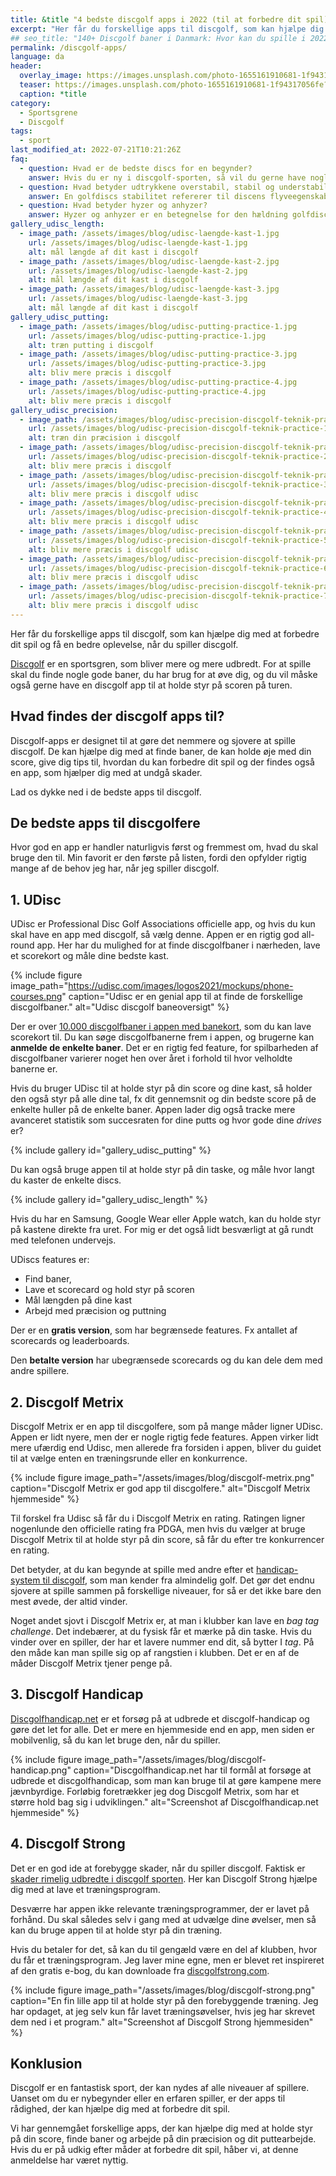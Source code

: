 ```yaml
---
title: &title "4 bedste discgolf apps i 2022 (til at forbedre dit spil)"
excerpt: "Her får du forskellige apps til discgolf, som kan hjælpe dig med at forbedre dit spil og få en bedre oplevelse, når du spiller discgolf."
## seo_title: "140+ Discgolf baner i Danmark: Hvor kan du spille i 2022?"
permalink: /discgolf-apps/
language: da
header:
  overlay_image: https://images.unsplash.com/photo-1655161910681-1f94317056fe?ixlib=rb-1.2.1&ixid=MnwxMjA3fDB8MHxwaG90by1wYWdlfHx8fGVufDB8fHx8&auto=format&fit=crop&w=height=600&w=1200&q=10
  teaser: https://images.unsplash.com/photo-1655161910681-1f94317056fe?ixlib=rb-1.2.1&ixid=MnwxMjA3fDB8MHxwaG90by1wYWdlfHx8fGVufDB8fHx8&auto=format&fit=crop&w=height=300&w=400&q=10
  caption: *title
category:
  - Sportsgrene
  - Discgolf
tags:
  - sport
last_modified_at: 2022-07-21T10:21:26Z
faq:
  - question: Hvad er de bedste discs for en begynder?
    answer: Hvis du er ny i discgolf-sporten, så vil du gerne have nogle golfdiscs, som er lette at kaste med. Du bør vælge en relativt let disc på 165-180 gram, som er understabil (dvs. har et lavt _turn_-tal). Vi har skrevet en [guide til at vælge disc](/golfdisc-til-discgolf/).
  - question: Hvad betyder udtrykkene overstabil, stabil og understabil?
    answer: En golfdiscs stabilitet refererer til discens flyveegenskaber. Hvis du laver et højrehåndet baghåndskast med høj hastighed, så vil en understabil disc have en tendens til at dreje lidt mod højre i starten. En stabil disc vil flyve mere lige ud. En overstabil disc vil trække mod venstre i starten både ved høj og lav udgangshastighed. Det har særligt betydning for discens svæveegenskaber, da de fleste discs vil fade lidt mod venstre til sidst.
  - question: Hvad betyder hyzer og anhyzer?
    answer: Hyzer og anhyzer er en betegnelse for den hældning golfdiscen har, når du kaster den. I et _hyzer_ højrehåndet baghåndskast vender den venstre kant af frisbeen nedad. Det gør, at frisbeen vil dreje endnu mere mod venstre til sidst i kastet. I et _anhyzer_ kast vender den venstre kant opad, hvilket vil få frisbeen til at gå mod højre i starten af kastet.
gallery_udisc_length:
  - image_path: /assets/images/blog/udisc-laengde-kast-1.jpg
    url: /assets/images/blog/udisc-laengde-kast-1.jpg
    alt: mål længde af dit kast i discgolf
  - image_path: /assets/images/blog/udisc-laengde-kast-2.jpg
    url: /assets/images/blog/udisc-laengde-kast-2.jpg
    alt: mål længde af dit kast i discgolf
  - image_path: /assets/images/blog/udisc-laengde-kast-3.jpg
    url: /assets/images/blog/udisc-laengde-kast-3.jpg
    alt: mål længde af dit kast i discgolf
gallery_udisc_putting:
  - image_path: /assets/images/blog/udisc-putting-practice-1.jpg
    url: /assets/images/blog/udisc-putting-practice-1.jpg
    alt: træn putting i discgolf
  - image_path: /assets/images/blog/udisc-putting-practice-3.jpg
    url: /assets/images/blog/udisc-putting-practice-3.jpg
    alt: bliv mere præcis i discgolf
  - image_path: /assets/images/blog/udisc-putting-practice-4.jpg
    url: /assets/images/blog/udisc-putting-practice-4.jpg
    alt: bliv mere præcis i discgolf
gallery_udisc_precision:
  - image_path: /assets/images/blog/udisc-precision-discgolf-teknik-practice-1.jpg
    url: /assets/images/blog/udisc-precision-discgolf-teknik-practice-1.jpg
    alt: træn din præcision i discgolf
  - image_path: /assets/images/blog/udisc-precision-discgolf-teknik-practice-2.jpg
    url: /assets/images/blog/udisc-precision-discgolf-teknik-practice-2.jpg
    alt: bliv mere præcis i discgolf
  - image_path: /assets/images/blog/udisc-precision-discgolf-teknik-practice-3.jpg
    url: /assets/images/blog/udisc-precision-discgolf-teknik-practice-3.jpg
    alt: bliv mere præcis i discgolf udisc
  - image_path: /assets/images/blog/udisc-precision-discgolf-teknik-practice-4.jpg
    url: /assets/images/blog/udisc-precision-discgolf-teknik-practice-4.jpg
    alt: bliv mere præcis i discgolf udisc
  - image_path: /assets/images/blog/udisc-precision-discgolf-teknik-practice-5.jpg
    url: /assets/images/blog/udisc-precision-discgolf-teknik-practice-5.jpg
    alt: bliv mere præcis i discgolf udisc
  - image_path: /assets/images/blog/udisc-precision-discgolf-teknik-practice-6.jpg
    url: /assets/images/blog/udisc-precision-discgolf-teknik-practice-6.jpg
    alt: bliv mere præcis i discgolf udisc
  - image_path: /assets/images/blog/udisc-precision-discgolf-teknik-practice-7.jpg
    url: /assets/images/blog/udisc-precision-discgolf-teknik-practice-7.jpg
    alt: bliv mere præcis i discgolf udisc
---
```


Her får du forskellige apps til discgolf, som kan hjælpe dig med at forbedre dit spil og få en bedre oplevelse, når du spiller discgolf.

[Discgolf](/discgolf/) er en sportsgren, som bliver mere og mere udbredt. For at spille skal du finde nogle gode baner, du har brug for at øve dig, og du vil måske også gerne have en discgolf app til at holde styr på scoren på turen.

## Hvad findes der discgolf apps til?

Discgolf-apps er designet til at gøre det nemmere og sjovere at spille discgolf. De kan hjælpe dig med at finde baner, de kan holde øje med din score, give dig tips til, hvordan du kan forbedre dit spil og der findes også en app, som hjælper dig med at undgå skader.

Lad os dykke ned i de bedste apps til discgolf.

## De bedste apps til discgolfere

Hvor god en app er handler naturligvis først og fremmest om, hvad du skal bruge den til. Min favorit er den første på listen, fordi den opfylder rigtig mange af de behov jeg har, når jeg spiller discgolf.

## 1. UDisc

UDisc er Professional Disc Golf Associations officielle app, og hvis du kun skal have en app med discgolf, så vælg denne. Appen er en rigtig god all-round app. Her har du mulighed for at finde discgolfbaner i nærheden, lave et scorekort og måle dine bedste kast.

{% include figure image_path="https://udisc.com/images/logos2021/mockups/phone-courses.png" caption="Udisc er en genial app til at finde de forskellige discgolfbaner." alt="Udisc discgolf baneoversigt" %}

Der er over [10.000 discgolfbaner i appen med banekort](/discgolf-baner/), som du kan lave scorekort til. Du kan søge discgolfbanerne frem i appen, og brugerne kan **anmelde de enkelte baner**. Det er en rigtig fed feature, for spilbarheden af discgolfbaner varierer noget hen over året i forhold til hvor velholdte banerne er.

Hvis du bruger UDisc til at holde styr på din score og dine kast, så holder den også styr på alle dine tal, fx dit gennemsnit og din bedste score på de enkelte huller på de enkelte baner. Appen lader dig også tracke mere avanceret statistik som succesraten for dine putts og hvor gode dine _drives_ er?

{% include gallery id="gallery_udisc_putting" %}

Du kan også bruge appen til at holde styr på din taske, og måle hvor langt du kaster de enkelte discs.

{% include gallery id="gallery_udisc_length" %}

Hvis du har en Samsung, Google Wear eller Apple watch, kan du holde styr på kastene direkte fra uret. For mig er det også lidt besværligt at gå rundt med telefonen undervejs.

UDiscs features er:

- Find baner,
- Lave et scorecard og hold styr på scoren
- Mål længden på dine kast
- Arbejd med præcision og puttning

Der er en **gratis version**, som har begrænsede features. Fx antallet af scorecards og leaderboards.

Den **betalte version** har ubegrænsede scorecards og du kan dele dem med andre spillere.

## 2. Discgolf Metrix

Discgolf Metrix er en app til discgolfere, som på mange måder ligner UDisc. Appen er lidt nyere, men der er nogle rigtig fede features. Appen virker lidt mere ufærdig end Udisc, men allerede fra forsiden i appen, bliver du guidet til at vælge enten en træningsrunde eller en konkurrence.

{% include figure image_path="/assets/images/blog/discgolf-metrix.png" caption="Discgolf Metrix er god app til discgolfere." alt="Discgolf Metrix hjemmeside" %}

Til forskel fra Udisc så får du i Discgolf Metrix en rating. Ratingen ligner nogenlunde den officielle rating fra PDGA, men hvis du vælger at bruge Discgolf Metrix til at holde styr på din score, så får du efter tre konkurrencer en rating.

Det betyder, at du kan begynde at spille med andre efter et [handicap-system til discgolf](/discgolf-handicap/), som man kender fra almindelig golf. Det gør det endnu sjovere at spille sammen på forskellige niveauer, for så er det ikke bare den mest øvede, der altid vinder.

Noget andet sjovt i Discgolf Metrix er, at man i klubber kan lave en _bag tag challenge_. Det indebærer, at du fysisk får et mærke på din taske. Hvis du vinder over en spiller, der har et lavere nummer end dit, så bytter I _tag_. På den måde kan man spille sig op af rangstien i klubben. Det er en af de måder Discgolf Metrix tjener penge på.

## 3. Discgolf Handicap

[Discgolfhandicap.net](https://www.discgolfhandicap.net) er et forsøg på at udbrede et discgolf-handicap og gøre det let for alle. Det er mere en hjemmeside end en app, men siden er mobilvenlig, så du kan let bruge den, når du spiller.

{% include figure image_path="/assets/images/blog/discgolf-handicap.png" caption="Discgolfhandicap.net har til formål at forsøge at udbrede et discgolfhandicap, som man kan bruge til at gøre kampene mere jævnbyrdige. Forløbig foretrækker jeg dog Discgolf Metrix, som har et større hold bag sig i udviklingen." alt="Screenshot af Discgolfhandicap.net hjemmeside" %}

## 4. Discgolf Strong

Det er en god ide at forebygge skader, når du spiller discgolf. Faktisk er [skader rimelig udbredte i discgolf sporten](/program/discgolf-skade-prehab/). Her kan Discgolf Strong hjælpe dig med at lave et træningsprogram.

Desværre har appen ikke relevante træningsprogrammer, der er lavet på forhånd. Du skal således selv i gang med at udvælge dine øvelser, men så kan du bruge appen til at holde styr på din træning.

Hvis du betaler for det, så kan du til gengæld være en del af klubben, hvor du får et træningsprogram. Jeg laver mine egne, men er blevet ret inspireret af den gratis e-bog, du kan downloade fra [discgolfstrong.com](https://www.discgolfstrong.com/).

{% include figure image_path="/assets/images/blog/discgolf-strong.png" caption="En fin lille app til at holde styr på den forebyggende træning. Jeg har opdaget, at jeg selv kun får lavet træningsøvelser, hvis jeg har skrevet dem ned i et program." alt="Screenshot af Discgolf Strong hjemmesiden" %}

## Konklusion

Discgolf er en fantastisk sport, der kan nydes af alle niveauer af spillere. Uanset om du er nybegynder eller en erfaren spiller, er der apps til rådighed, der kan hjælpe dig med at forbedre dit spil.

Vi har gennemgået forskellige apps, der kan hjælpe dig med at holde styr på din score, finde baner og arbejde på din præcision og dit puttearbejde. Hvis du er på udkig efter måder  at forbedre dit spil, håber vi, at denne anmeldelse har været nyttig.
